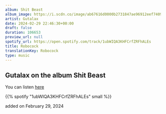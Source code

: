 ```yaml
---
album: Shit Beast
album_image: https://i.scdn.co/image/ab67616d0000b2731847ae96912eef74098e25f2
artist: Gutalax
date: 2024-02-29 22:46:30+00:00
draft: false
duration: 106653
preview_url: null
spotify_url: https://open.spotify.com/track/1ubWIQA3KHFCrfZRFhALEs
title: Robocock
translationKey: Robocock
type: music
---
```


## Gutalax on the album Shit Beast

You can listen [here](https://open.spotify.com/track/1ubWIQA3KHFCrfZRFhALEs)

{{% spotify "1ubWIQA3KHFCrfZRFhALEs" small %}}

added on February 29, 2024